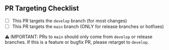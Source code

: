 ## PR Targeting Checklist

- [ ] This PR targets the `develop` branch (for most changes)
- [ ] This PR targets the `main` branch (ONLY for release branches or hotfixes)

⚠️ IMPORTANT: PRs to `main` should only come from `develop` or release branches.
If this is a feature or bugfix PR, please retarget to `develop`.
